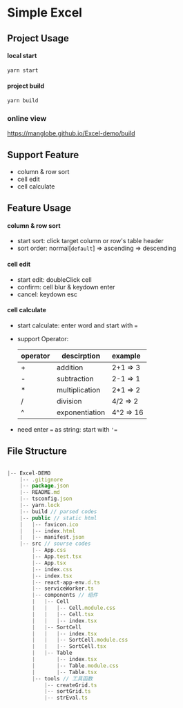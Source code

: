 # Simple Excel

## Project Usage

#### local start

```bash
yarn start
```

#### project build

```bash
yarn build
```

### online view

https://manglobe.github.io/Excel-demo/build

## Support Feature

- column & row sort
- cell edit
- cell calculate

## Feature Usage

#### column & row sort

- start sort: click target column or row's table header
- sort order: normal[`default`] => ascending => descending

#### cell edit

- start edit: doubleClick cell
- confirm: cell blur & keydown enter
- cancel: keydown esc

#### cell calculate

- start calculate: enter word and start with `=`
- support Operator:

  | operator | descirption    | example   |
  | -------- | -------------- | :-------- |
  | +        | addition       | 2+1 => 3  |
  | -        | subtraction    | 2-1 => 1  |
  | \*       | multiplication | 2\*1 => 2 |
  | /        | division       | 4/2 => 2  |
  | ^        | exponentiation | 4^2 => 16 |

- need enter `=` as string: start with `'=`

## File Structure

```js

|-- Excel-DEMO
    |-- .gitignore
    |-- package.json
    |-- README.md
    |-- tsconfig.json
    |-- yarn.lock
    |-- build // parsed codes
    |-- public // static html
    |   |-- favicon.ico
    |   |-- index.html
    |   |-- manifest.json
    |-- src // sourse codes
        |-- App.css
        |-- App.test.tsx
        |-- App.tsx
        |-- index.css
        |-- index.tsx
        |-- react-app-env.d.ts
        |-- serviceWorker.ts
        |-- components // 组件
        |   |-- Cell
        |   |   |-- Cell.module.css
        |   |   |-- Cell.tsx
        |   |   |-- index.tsx
        |   |-- SortCell
        |   |   |-- index.tsx
        |   |   |-- SortCell.module.css
        |   |   |-- SortCell.tsx
        |   |-- Table
        |       |-- index.tsx
        |       |-- Table.module.css
        |       |-- Table.tsx
        |-- tools // 工具函数
            |-- createGrid.ts
            |-- sortGrid.ts
            |-- strEval.ts
```
